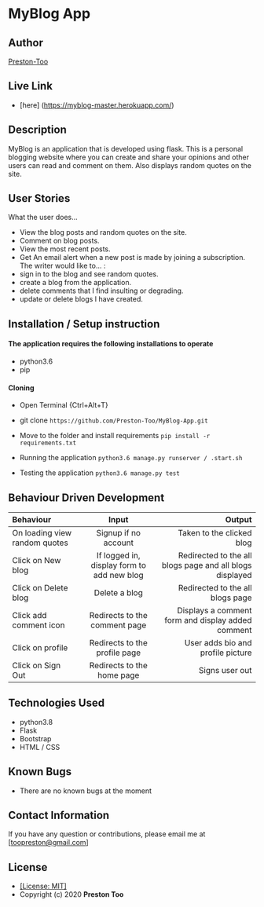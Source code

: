 # MyBlog App
## Author
[Preston-Too](https://github.com/Preston-Too)

## Live Link
* [here] (https://myblog-master.herokuapp.com/)

## Description
 MyBlog is an application that is developed using flask. This is a personal blogging website where you can create and share your opinions and other users can read and comment on them. Also displays random quotes on the site.

## User Stories
What the user does...
* View the blog posts and random quotes on the site.
* Comment on blog posts.
* View the most recent posts.
* Get An email alert when a new post is made by joining a subscription.
The writer would like to... :
* sign in to the blog and see random quotes.
* create a blog from the application.
* delete comments that I find insulting or degrading.
* update or delete blogs I have created.

## Installation / Setup instruction

#### The application requires the following installations to operate 
* python3.6
* pip

#### Cloning

* Open Terminal {Ctrl+Alt+T}

* git clone ```https://github.com/Preston-Too/MyBlog-App.git```

* Move to the folder and install requirements
    ```pip install -r requirements.txt```

* Running the application
    ```python3.6 manage.py runserver / .start.sh```
* Testing the application
    ```python3.6 manage.py test```


## Behaviour Driven Development
| Behaviour | Input | Output |
| :---------------- | :---------------: | ------------------: |
|On loading view random quotes | Signup if no account|Taken to the clicked blog|
|Click on  New blog| If logged in, display form to add new blog| Redirected to the all blogs page and all blogs displayed|
|Click on Delete blog| Delete a blog|  Redirected to the all blogs page|
|Click add comment icon| Redirects to the comment page|Displays a comment form and display added comment|
|Click on profile |Redirects to the profile page|User adds bio and profile picture|
|Click on Sign Out|Redirects to the home page| Signs user out|


## Technologies Used

* python3.8
* Flask
* Bootstrap
* HTML / CSS

## Known Bugs
* There are no known bugs at the moment

## Contact Information 

If you have any question or contributions, please email me at [toopreston@gmail.com]

## License
* [[License: MIT]](LICENCE.md)
* Copyright (c) 2020 **Preston Too**